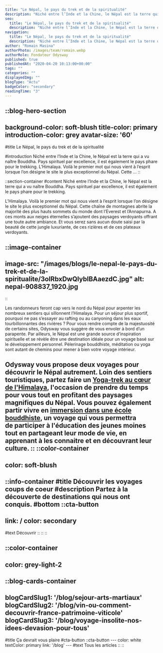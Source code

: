 ```yaml
---
title: "Le Népal, le pays du trek et de la spiritualité"
description: "Niché entre l’Inde et la Chine, le Népal est la terre qui a vu naître Bouddha. Pays spirituel par excellence, il est également le pays phare pour le trekking. L’Himalaya. Voilà le premier mot qui nous vient à l’esprit lorsque l’on désigne le site le plus exceptionnel du Népal. Cette ..."
seo:
  title: "Le Népal, le pays du trek et de la spiritualité"
  description: "Niché entre l’Inde et la Chine, le Népal est la terre qui a vu naître Bouddha. Pays spirituel par excellence, il est également le pays phare"
navigation:
  title: "Le Népal, le pays du trek et de la spiritualité"
  description: "Niché entre l’Inde et la Chine, le Népal est la terre qui a vu naître Bouddha. Pays spirituel par excellence, il est également le pays phare pour le trekking. L’Himalaya. Voilà le premier mot qui nous vient à l’esprit lorsque l’on désigne le site le plus exceptionnel du Népal. Cette ..."
author: "Romain Masina"
authorPhoto: /images/team/romain.webp
authorRole: Fondateur Odysway
published: true
publishedAt: "2020-04-20 10:13:00+00:00"
tags: ""
categories: ""
displayedImg: ""
blogType: "Actu"
badgeColor: "secondary"
readingTime: "3"
---
```


::blog-hero-section
---
background-color: soft-blush
title-color: primary
introduction-color: grey
avatar-size: '60'
---
#title
Le Népal, le pays du trek et de la spiritualité

#introduction
Niché entre l’Inde et la Chine, le Népal est la terre qui a vu naître Bouddha. Pays spirituel par excellence, il est également le pays phare pour le trekking. L’Himalaya. Voilà le premier mot qui nous vient à l’esprit lorsque l’on désigne le site le plus exceptionnel du Népal. Cette ...
::

::section-container
#content
Niché entre l’Inde et la Chine, le Népal est la terre qui a vu naître Bouddha. Pays spirituel par excellence, il est également le pays phare pour le trekking.

L’Himalaya. Voilà le premier mot qui nous vient à l’esprit lorsque l’on désigne le site le plus exceptionnel du Népal. Cette chaîne de montagnes abrite la majorité des plus hauts sommets du monde dont l’Everest et l’Annapurna. A ces monts aux neiges éternelles s’ajoutent des paysages verdoyants offrant une toute autre ambiance. Et vous serez sans aucun doute saisi par la beauté de cette jungle luxuriante, de ces rizières et de ces plateaux verdoyants.

::image-container
---
image-src: "/images/blogs/le-nepal-le-pays-du-trek-et-de-la-spiritualite/3oIRbxDwQIyblBAaezdC.jpg"
alt: nepal-908837_1920.jpg
---
::

Les randonneurs feront cap vers le nord du Népal pour arpenter les nombreux sentiers qui sillonnent l’Himalaya. Pour un séjour plus sportif, pourquoi ne pas s’essayer au rafting ou au canyoning dans les eaux tourbillonnantes des rivières ? Pour vous rendre compte de la majestuosité de certains sites, Odysway vous suggère de vous envoler à bord d’un parapente. Par ailleurs, le Népal est une grande source d’inspiration spirituelle et se révèle être une destination idéale pour un voyage basé sur le développement personnel. Pèlerinage bouddhiste, méditation ou yoga sont autant de chemins pour mener à bien votre voyage intérieur.

Odysway vous propose deux voyages pour découvrir le Népal autrement. Loin des sentiers touristiques, partez faire un [Yoga-trek au cœur de l'Himalaya](https://odysway.com/voyages/yoga-trek-himalaya), l'occasion de prendre du temps pour vous tout en profitant des paysages magnifiques du Népal. Vous pouvez également partir vivre en [immersion dans une école bouddhiste](https://odysway.com/voyages/immersion-ecole-bouddhiste-nepal), un voyage qui vous permettra de participer à l'éducation des jeunes moines tout en partageant leur mode de vie, en apprenant à les connaitre et en découvrant leur culture.
::
::color-container
---
color: soft-blush
---
  ::info-container
  #title
  Découvrir les voyages coups de coeur
  #description
  Partez à la découverte de destinations qui nous ont conquis.
  #bottom
  ::cta-button
  ---
  link: /
  color: secondary
  ---
  #text
  Découvrir
  ::
  ::
::

::color-container
---
color: grey-light-2
---
  ::blog-cards-container
  ---
  blogCardSlug1: '/blog/sejour-arts-martiaux' 
  blogCardSlug2: '/blog/vin-ou-comment-decouvrir-france-patrimoine-viticole' 
  blogCardSlug3: '/blog/voyage-insolite-nos-idees-devasion-pour-tous' 
  ---
  #title
  Ça devrait vous plaire
  #cta-button
    ::cta-button
    ---
    color: white
    textColor: primary
    link: '/blog'
    ---
    #text
    Tous les  articles
    ::
  ::
